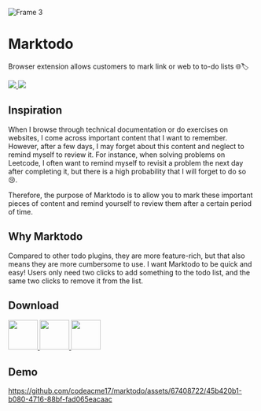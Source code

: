 ![Frame 3](https://github.com/codeacme17/marktodo/assets/67408722/efcee87d-19c8-4b96-8f90-23189190077b)

<h1 >Marktodo</h1>

Browser extension allows customers to mark link or web to to-do lists 🌐🏷️

<p>  
<a href="/docs/zh-doc.md"> 
  <img src="https://img.shields.io/badge/中文文档-%23242D3E?style=flat&labelColor=%23242D3E&logo=microsofttranslator" />
</a>

<img src="https://img.shields.io/badge/License-MIT-%23242D3E?style=flat&labelColor=%23242D3E" />

<!--
<img src="https://img.shields.io/chrome-web-store/v/cebpakakmippceefanjkmkjiampkljpp?logo=googlechrome&logoColor=%23fff&labelColor=%23242D3E&color=%23242D3E" />
-->

</p>

## Inspiration

When I browse through technical documentation or do exercises on websites, I come across important content that I want to remember. However, after a few days, I may forget about this content and neglect to remind myself to review it. For instance, when solving problems on Leetcode, I often want to remind myself to revisit a problem the next day after completing it, but there is a high probability that I will forget to do so 😢.

Therefore, the purpose of Marktodo is to allow you to mark these important pieces of content and remind yourself to review them after a certain period of time.

## Why Marktodo

Compared to other todo plugins, they are more feature-rich, but that also means they are more cumbersome to use. I want Marktodo to be quick and easy! Users only need two clicks to add something to the todo list, and the same two clicks to remove it from the list.

## Download

<p>
  <a href="https://addons.mozilla.org/firefox/addon/marktodo/">
    <img height="60" src="https://blog.mozilla.org/addons/files/2020/04/get-the-addon-fx-apr-2020.svg">
  </a>
  <a href="https://chrome.google.com/webstore/detail/marktodo/cebpakakmippceefanjkmkjiampkljpp?utm_source=ext_sidebar&hl=en-US">
    <img height="60" src="https://storage.googleapis.com/web-dev-uploads/image/WlD8wC6g8khYWPJUsQceQkhXSlv1/iNEddTyWiMfLSwFD6qGq.png"/>
  </a>
  <a href="https://microsoftedge.microsoft.com/addons/detail/marktodo/cokonaiohkijfceilgcnnbbeblgpfmci">
    <img height="60" src="https://upload.wikimedia.org/wikipedia/commons/thumb/f/f7/Get_it_from_Microsoft_Badge.svg/320px-Get_it_from_Microsoft_Badge.svg.png"/>
  </a>
</p>

## Demo

https://github.com/codeacme17/marktodo/assets/67408722/45b420b1-b080-4716-88bf-fad065eacaac
